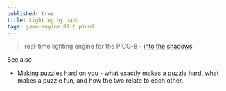 ```yaml
---
published: true
title: Lighting by hand
tags: game-engine 8Bit pico8
---
```

> real-time lighting engine for the PICO-8 - [into the shadows](https://hackernoon.com/lighting-by-hand-4-into-the-shadows-a92bc8bc6d97)

See also
- [Making puzzles hard on you](https://hackernoon.com/making-puzzles-hard-on-you-bd2102fa4105) - what exactly makes a puzzle hard, what makes a puzzle fun, and how the two relate to each other.
